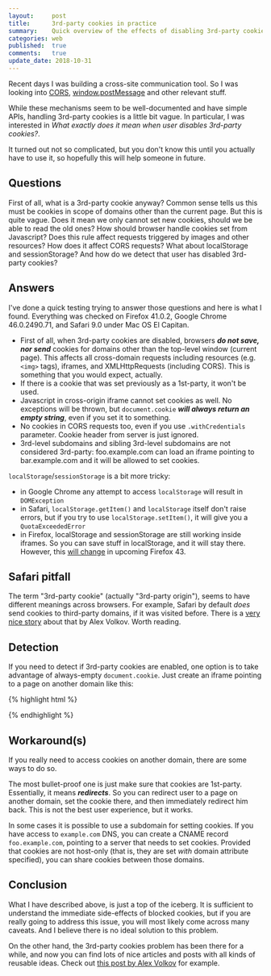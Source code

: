 ```yaml
---
layout:     post
title:      3rd-party cookies in practice
summary:    Quick overview of the effects of disabling 3rd-party cookies in browser
categories: web
published:  true
comments:   true
update_date: 2018-10-31
---
```


Recent days I was building a cross-site communication tool.
So I was looking into [CORS](https://developer.mozilla.org/en-US/docs/Web/HTTP/Access_control_CORS), [window.postMessage](https://developer.mozilla.org/en-US/docs/Web/API/Window/postMessage) and other relevant stuff.

While these mechanisms seem to be well-documented and have simple APIs,
handling 3rd-party cookies is a little bit vague. In particular, I was interested
in _What exactly does it mean when user disables 3rd-party cookies?_.

It turned out not so complicated, but you don't know this until you actually have
to use it, so hopefully this will help someone in future.

## Questions

First of all, what is a 3rd-party cookie anyway? Common sense tells us this must be
cookies in scope of domains other than the current page. But this is quite vague.
Does it mean we only cannot set new cookies, should we be able to read the old ones?
How should browser handle cookies set from Javascript? Does this rule affect requests
triggered by images and other resources? How does it affect CORS requests? What about localStorage and sessionStorage? And how do we detect that user has disabled 3rd-party cookies?

## Answers

I've done a quick testing trying to answer those questions and here is what I found.
Everything was checked on Firefox 41.0.2, Google Chrome 46.0.2490.71, and Safari 9.0 under Mac OS El Capitan.

* First of all, when 3rd-party cookies are disabled, browsers **_do not save, nor send_**
cookies for domains other than the top-level window (current page). This affects all cross-domain requests including resources (e.g. `<img>` tags), iframes, and XMLHttpRequests (including CORS).
This is something that you would expect, actually.
* If there is a cookie that was set previously as a 1st-party, it won't be used.
* Javascript in cross-origin iframe cannot set cookies as well. No exceptions
will be thrown, but `document.cookie` **_will always return an empty string_**, even
if you set it to something.
* No cookies in CORS requests too, even if you use `.withCredentials` parameter. Cookie
header from server is just ignored.
* 3rd-level subdomains and sibling 3rd-level subdomains are not considered 3rd-party: foo.example.com can load an iframe pointing to bar.example.com and it will be allowed to set cookies.

`localStorage`/`sessionStorage` is a bit more tricky:

* in Google Chrome any attempt to access `localStorage` will result in `DOMException`
* in Safari, `localStorage.getItem()` and `localStorage` itself don't raise errors, but
if you try to use `localStorage.setItem()`, it will give you a `QuotaExceededError`
* in Firefox, localStorage and sessionStorage are still working inside iframes.
So you can save stuff in localStorage, and it will stay there. However, this
[will change](https://bugzilla.mozilla.org/show_bug.cgi?id=536509) in upcoming Firefox 43.

## Safari pitfall

The term "3rd-party cookie" (actually "3rd-party origin"), seems to have different
meanings across browsers. For example, Safari by default _does_ send cookies
to third-party domains, if it was visited before. There is a [very nice story](http://labs.fundbox.com/third-party-cookies-with-ie-at-2am/)
about that by Alex Volkov. Worth reading.

## Detection

If you need to detect if 3rd-party cookies are enabled, one option is to take
advantage of always-empty `document.cookie`. Just create an iframe pointing to
a page on another domain like this:

{% highlight html %}
<html>
<head>
<script>
var randStr = function(){
  return Math.random().toString(36).substring(7);
};

var thirdPartyCookiesEnabled;
var k = randStr(),
    v = randStr();
document.cookie = k + '=' + v;
if(document.cookie.indexOf(k + '=' + v) == -1) {
  thirdPartyCookiesEnabled = false;
} else {
  thirdPartyCookiesEnabled = true;
}
alert(thirdPartyCookiesEnabled);
</script>
</head>
<body></body>
</html>
{% endhighlight %}

## Workaround(s)

If you really need to access cookies on another domain, there are some ways to do so.

The most bullet-proof one is just make sure that cookies are 1st-party. Essentially, it means **_redirects_**. So you can redirect user to a page on another domain, set the
cookie there, and then immediately redirect him back. This is not the best user
experience, but it works.

In some cases it is possible to use a subdomain for setting cookies. If you have
access to `example.com` DNS, you can create a CNAME record `foo.example.com`,
pointing to a server that needs to set cookies. Provided that cookies are not
host-only (that is, they are set _with_ domain attribute specified), you can
share cookies between those domains.

## Conclusion

What I have described above, is just a top of the iceberg. It is sufficient to
understand the immediate side-effects of blocked cookies, but if you are really going
to address this issue, you will most likely come across many caveats. And I believe
there is no ideal solution to this problem.

On the other hand, the 3rd-party cookies problem has been there for a while, and
now you can find lots of nice articles and posts with all kinds of reusable ideas. Check out
[this post by Alex Volkov](http://labs.fundbox.com/third-party-cookies-with-ie-at-2am/) for example.
